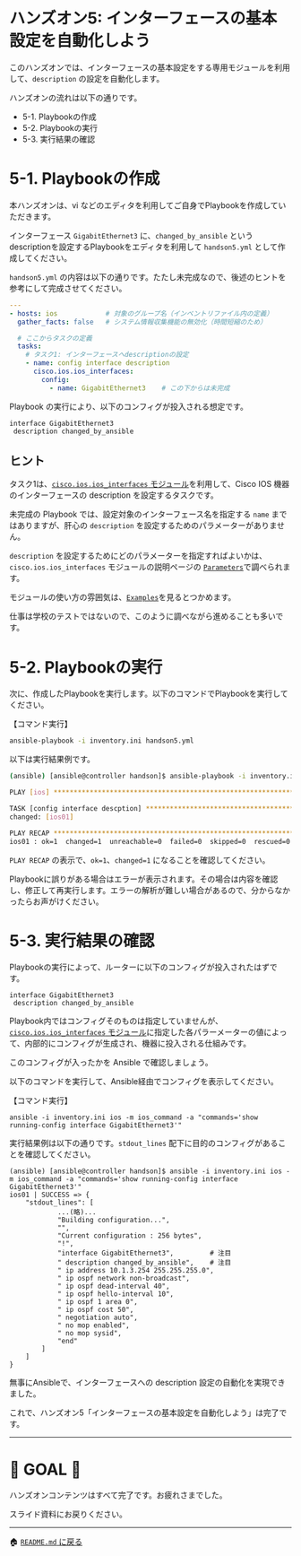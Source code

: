 # ハンズオン5: インターフェースの基本設定を自動化しよう

このハンズオンでは、インターフェースの基本設定をする専用モジュールを利用して、`description` の設定を自動化します。


ハンズオンの流れは以下の通りです。

- 5-1. Playbookの作成
- 5-2. Playbookの実行
- 5-3. 実行結果の確認

# 5-1. Playbookの作成

本ハンズオンは、vi などのエディタを利用してご自身でPlaybookを作成していただきます。

インターフェース `GigabitEthernet3` に、`changed_by_ansible` というdescriptionを設定するPlaybookをエディタを利用して `handson5.yml` として作成してください。

`handson5.yml` の内容は以下の通りです。たたし未完成なので、後述のヒントを参考にして完成させてください。

```yaml
---
- hosts: ios            # 対象のグループ名（インベントリファイル内の定義）
  gather_facts: false   # システム情報収集機能の無効化（時間短縮のため）

  # ここからタスクの定義
  tasks:
    # タスク1: インターフェースへdescriptionの設定
    - name: config interface description
      cisco.ios.ios_interfaces:
        config:
          - name: GigabitEthernet3    # この下からは未完成
```

Playbook の実行により、以下のコンフィグが投入される想定です。

```
interface GigabitEthernet3
 description changed_by_ansible
```

## ヒント

タスク1は、[`cisco.ios.ios_interfaces` モジュール](https://docs.ansible.com/ansible/latest/collections/cisco/ios/ios_interfaces_module.html)を利用して、Cisco IOS 機器のインターフェースの description を設定するタスクです。

未完成の Playbook では、設定対象のインターフェース名を指定する `name` まではありますが、肝心の `description` を設定するためのパラメーターがありません。

`description` を設定するためにどのパラメーターを指定すればよいかは、`cisco.ios.ios_interfaces` モジュールの説明ページの [`Parameters`](https://docs.ansible.com/ansible/latest/collections/cisco/ios/ios_interfaces_module.html#parameters)で調べられます。

モジュールの使い方の雰囲気は、[`Examples`](https://docs.ansible.com/ansible/latest/collections/cisco/ios/ios_interfaces_module.html#examples)を見るとつかめます。

仕事は学校のテストではないので、このように調べながら進めることも多いです。

# 5-2. Playbookの実行

次に、作成したPlaybookを実行します。以下のコマンドでPlaybookを実行してください。

【コマンド実行】
```bash
ansible-playbook -i inventory.ini handson5.yml
```

以下は実行結果例です。

```bash
(ansible) [ansible@controller handson]$ ansible-playbook -i inventory.ini handson5.yml

PLAY [ios] *********************************************************************

TASK [config interface descption] **********************************************
changed: [ios01]

PLAY RECAP *********************************************************************
ios01 : ok=1  changed=1  unreachable=0  failed=0  skipped=0  rescued=0  ignored=0   
```

`PLAY RECAP` の表示で、`ok=1`、`changed=1` になることを確認してください。

Playbookに誤りがある場合はエラーが表示されます。その場合は内容を確認し、修正して再実行します。エラーの解析が難しい場合があるので、分からなかったらお声がけください。


# 5-3. 実行結果の確認

Playbookの実行によって、ルーターに以下のコンフィグが投入されたはずです。

```
interface GigabitEthernet3
 description changed_by_ansible
```

Playbook内ではコンフィグそのものは指定していませんが、[`cisco.ios.ios_interfaces` モジュール](https://docs.ansible.com/ansible/latest/collections/cisco/ios/ios_interfaces_module.html)に指定した各パラーメーターの値によって、内部的にコンフィグが生成され、機器に投入される仕組みです。

このコンフィグが入ったかを Ansible で確認しましょう。

以下のコマンドを実行して、Ansible経由でコンフィグを表示してください。

【コマンド実行】
```
ansible -i inventory.ini ios -m ios_command -a "commands='show running-config interface GigabitEthernet3'"
```

実行結果例は以下の通りです。`stdout_lines` 配下に目的のコンフィグがあることを確認してください。

```
(ansible) [ansible@controller handson]$ ansible -i inventory.ini ios -m ios_command -a "commands='show running-config interface GigabitEthernet3'"
ios01 | SUCCESS => {
    "stdout_lines": [
            ...(略)...
            "Building configuration...",
            "",
            "Current configuration : 256 bytes",
            "!",
            "interface GigabitEthernet3",         # 注目
            " description changed_by_ansible",    # 注目
            " ip address 10.1.3.254 255.255.255.0",
            " ip ospf network non-broadcast",
            " ip ospf dead-interval 40",
            " ip ospf hello-interval 10",
            " ip ospf 1 area 0",
            " ip ospf cost 50",
            " negotiation auto",
            " no mop enabled",
            " no mop sysid",
            "end"
        ]
    ]
}
```

無事にAnsibleで、インターフェースへの description 設定の自動化を実現できました。

これで、ハンズオン5「インターフェースの基本設定を自動化しよう」は完了です。

----

# 🎉 GOAL 🎉

ハンズオンコンテンツはすべて完了です。お疲れさまでした。

スライド資料にお戻りください。

---

🏠 [`README.md` に戻る](../README.md)


